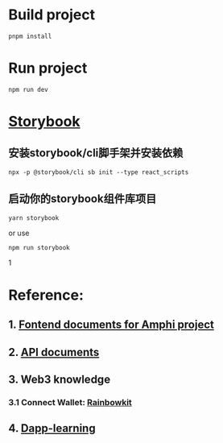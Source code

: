 # Build project
```shell
pnpm install
```


# Run project
```shell
npm run dev
```


# [Storybook](https://juejin.cn/post/7044428114264326175)
## 安装storybook/cli脚手架并安装依赖
```shell
npx -p @storybook/cli sb init --type react_scripts
```

## 启动你的storybook组件库项目
```shell
yarn storybook
```
or use 
```shell
npm run storybook 
```
1
# Reference:

## 1. [Fontend documents for Amphi project](https://kxez5oqjhd.feishu.cn/docx/Ag8Rdf0RnoRBr3x5cOncUzQmnSe)

## 2. [API documents](https://kxez5oqjhd.feishu.cn/docx/K6ZAd9hm7oGNOhxgjBxcitI4n5f)

## 3. Web3 knowledge
### 3.1 Connect Wallet: [Rainbowkit](https://www.rainbowkit.com/docs/custom-connect-button)

## 4. [Dapp-learning](https://github.com/Dapp-Learning-DAO/Dapp-Learning/blob/main/README-CN.md)